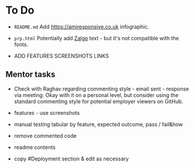 # To Do

- `README.md` Add https://amiresponsive.co.uk infographic.

- `prp.html` Potentially add [Zalgo](https://zalgo.org) text - but it's not compatible with the fonts.

- ADD FEATURES SCREENSHOTS LINKS

## Mentor tasks

- Check with Raghav regarding commenting style - email sent - response via meeting: Okay with it on a personal level, but consider using the standard commenting style for potential employer viewers on GitHub.

- features - use screenshots

- manual testing
tabular
by feature, expected outcome, pass / fail&how

- remove commented code

- readme contents

- copy #Deployment section & edit as necessary